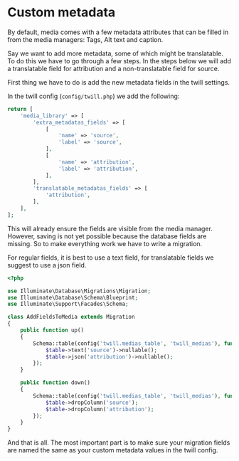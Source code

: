 # Custom metadata

By default, media comes with a few metadata attributes that can be filled in from the media managers: 
Tags, Alt text and caption.

Say we want to add more metadata, some of which might be translatable. To do this we have to go through a few
steps. In the steps below we will add a translatable field for attribution and a non-translatable field for source.

First thing we have to do is add the new metadata fields in the twill settings.

In the twill config (`config/twill.php`) we add the following:

```php
return [
    'media_library' => [
        'extra_metadatas_fields' => [
            [
                'name' => 'source',
                'label' => 'source',
            ],
            [
                'name' => 'attribution',
                'label' => 'attribution',
            ],
        ],
        'translatable_metadatas_fields' => [
            'attribution',
        ],
    ],
];
```

This will already ensure the fields are visible from the media manager. However, saving is not yet possible because the database fields are missing. So to make everything work we have to write a migration.

For regular fields, it is best to use a text field, for translatable fields we suggest to use a json field.

```php
<?php

use Illuminate\Database\Migrations\Migration;
use Illuminate\Database\Schema\Blueprint;
use Illuminate\Support\Facades\Schema;

class AddFieldsToMedia extends Migration
{
    public function up()
    {
        Schema::table(config('twill.medias_table', 'twill_medias'), function (Blueprint $table) {
            $table->text('source')->nullable();
            $table->json('attribution')->nullable();
        });
    }

    public function down()
    {
        Schema::table(config('twill.medias_table', 'twill_medias'), function (Blueprint $table) {
            $table->dropColumn('source');
            $table->dropColumn('attribution');
        });
    }
}
```

And that is all. The most important part is to make sure your migration fields are named the same as your custom metadata values in the twill config.
